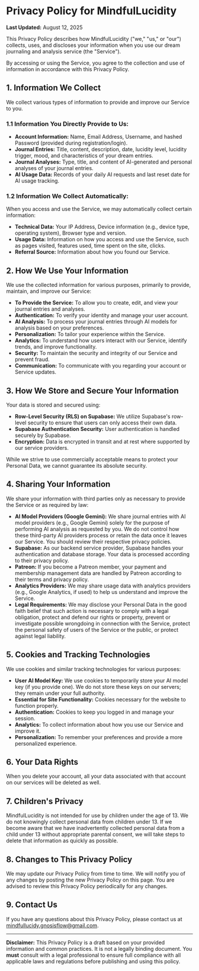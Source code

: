 # Privacy Policy for MindfulLucidity

**Last Updated:** August 12, 2025

This Privacy Policy describes how MindfulLucidity ("we," "us," or "our") collects, uses, and discloses your information when you use our dream journaling and analysis service (the "Service").

By accessing or using the Service, you agree to the collection and use of information in accordance with this Privacy Policy.

## 1. Information We Collect

We collect various types of information to provide and improve our Service to you.

### 1.1 Information You Directly Provide to Us:

*   **Account Information:** Name, Email Address, Username, and hashed Password (provided during registration/login).
*   **Journal Entries:** Title, content, description, date, lucidity level, lucidity trigger, mood, and characteristics of your dream entries.
*   **Journal Analyses:** Type, title, and content of AI-generated and personal analyses of your journal entries.
*   **AI Usage Data:** Records of your daily AI requests and last reset date for AI usage tracking.

### 1.2 Information We Collect Automatically:

When you access and use the Service, we may automatically collect certain information:

*   **Technical Data:** Your IP Address, Device information (e.g., device type, operating system), Browser type and version.
*   **Usage Data:** Information on how you access and use the Service, such as pages visited, features used, time spent on the site, clicks.
*   **Referral Source:** Information about how you found our Service.

## 2. How We Use Your Information

We use the collected information for various purposes, primarily to provide, maintain, and improve our Service:

*   **To Provide the Service:** To allow you to create, edit, and view your journal entries and analyses.
*   **Authentication:** To verify your identity and manage your user account.
*   **AI Analysis:** To process your journal entries through AI models for analysis based on your preferences.
*   **Personalization:** To tailor your experience within the Service.
*   **Analytics:** To understand how users interact with our Service, identify trends, and improve functionality.
*   **Security:** To maintain the security and integrity of our Service and prevent fraud.
*   **Communication:** To communicate with you regarding your account or Service updates.

## 3. How We Store and Secure Your Information

Your data is stored and secured using:

*   **Row-Level Security (RLS) on Supabase:** We utilize Supabase's row-level security to ensure that users can only access their own data.
*   **Supabase Authentication Security:** User authentication is handled securely by Supabase.
*   **Encryption:** Data is encrypted in transit and at rest where supported by our service providers.

While we strive to use commercially acceptable means to protect your Personal Data, we cannot guarantee its absolute security.

## 4. Sharing Your Information

We share your information with third parties only as necessary to provide the Service or as required by law:

*   **AI Model Providers (Google Gemini):** We share journal entries with AI model providers (e.g., Google Gemini) solely for the purpose of performing AI analysis as requested by you. We do not control how these third-party AI providers process or retain the data once it leaves our Service. You should review their respective privacy policies.
*   **Supabase:** As our backend service provider, Supabase handles your authentication and database storage. Your data is processed according to their privacy policy.
*   **Patreon:** If you become a Patreon member, your payment and membership management data are handled by Patreon according to their terms and privacy policy.
*   **Analytics Providers:** We may share usage data with analytics providers (e.g., Google Analytics, if used) to help us understand and improve the Service.
*   **Legal Requirements:** We may disclose your Personal Data in the good faith belief that such action is necessary to comply with a legal obligation, protect and defend our rights or property, prevent or investigate possible wrongdoing in connection with the Service, protect the personal safety of users of the Service or the public, or protect against legal liability.

## 5. Cookies and Tracking Technologies

We use cookies and similar tracking technologies for various purposes:

*   **User AI Model Key:** We use cookies to temporarily store your AI model key (if you provide one). We do not store these keys on our servers; they remain under your full authority.
*   **Essential for Site Functionality:** Cookies necessary for the website to function properly.
*   **Authentication:** Cookies to keep you logged in and manage your session.
*   **Analytics:** To collect information about how you use our Service and improve it.
*   **Personalization:** To remember your preferences and provide a more personalized experience.

## 6. Your Data Rights

When you delete your account, all your data associated with that account on our services will be deleted as well.

## 7. Children's Privacy

MindfulLucidity is not intended for use by children under the age of 13. We do not knowingly collect personal data from children under 13. If we become aware that we have inadvertently collected personal data from a child under 13 without appropriate parental consent, we will take steps to delete that information as quickly as possible.

## 8. Changes to This Privacy Policy

We may update our Privacy Policy from time to time. We will notify you of any changes by posting the new Privacy Policy on this page. You are advised to review this Privacy Policy periodically for any changes.

## 9. Contact Us

If you have any questions about this Privacy Policy, please contact us at mindfullucidy.gnosisflow@gmail.com.

---

**Disclaimer:** This Privacy Policy is a draft based on your provided information and common practices. It is not a legally binding document. You **must** consult with a legal professional to ensure full compliance with all applicable laws and regulations before publishing and using this policy.